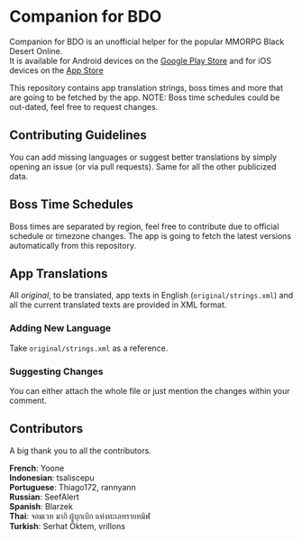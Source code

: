Companion for BDO
=============================
Companion for BDO is an unofficial helper for the popular MMORPG Black Desert Online.                         
It is available for Android devices on the [Google Play Store](https://play.google.com/store/apps/details?id=org.gimu.bdocompanionfree) and for iOS devices on the [App Store](https://itunes.apple.com/us/app/companion-for-bdo/id1375333577?mt=8)

This repository contains app translation strings, boss times and more that are going to be fetched by the app. NOTE: Boss time schedules could be out-dated, feel free to request changes.

## Contributing Guidelines
You can add missing languages or suggest better translations by simply opening an issue (or via pull requests). Same for all the other publicized data.

## Boss Time Schedules
Boss times are separated by region, feel free to contribute due to official schedule or timezone changes. The app is going to fetch the latest versions automatically from this repository.

## App Translations
All *original*, to be translated, app texts in English (```original/strings.xml```) and all the current translated texts are provided in XML format.

### Adding New Language
Take ```original/strings.xml``` as a reference.

### Suggesting Changes
You can either attach the whole file or just mention the changes within your comment.

## Contributors
A big thank you to all the contributors.

**French**: Yoone                            
**Indonesian**: tsaliscepu                            
**Portuguese**: Thiago172, rannyann                              
**Russian**: SeefAlert                           
**Spanish**: Blarzek                              
**Thai**: จอมเวท มากิ ผู้บุกเบิก แห่งทะเลทรายทมิฬ              
**Turkish**: Serhat Öktem, vrillons

